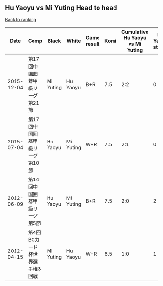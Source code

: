 ## Hu Yaoyu vs Mi Yuting Head to head

[Back to ranking](../../index.md)




| **Date** | **Comp** | **Black** | **White** | **Game result** | **Komi** | **Cumulative Hu Yaoyu vs Mi Yuting** | **Hu Yaoyu streak** | **Mi Yuting streak** | 
| --- | --- | --- | --- | --- | --- | --- | --- | --- |
| 2015-12-04 | 第17回中国囲碁甲級リーグ第21節 | Mi Yuting | Hu Yaoyu | B+R | 7.5 | 2:2 | 0 | 2 | 
| 2015-07-04 | 第17回中国囲碁甲級リーグ第10節 | Hu Yaoyu | Mi Yuting | W+R | 7.5 | 2:1 | 0 | 1 | 
| 2012-06-09 | 第14回中国囲碁甲級リーグ第5節 | Hu Yaoyu | Mi Yuting | B+R | 7.5 | 2:0 | 2 | 0 | 
| 2012-04-15 | 第4回BCカード杯世界選手権3回戦 | Mi Yuting | Hu Yaoyu | W+R | 6.5 | 1:0 | 1 | 0 |





